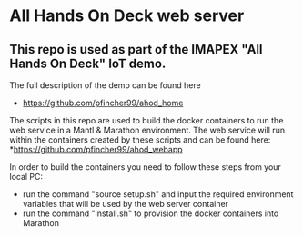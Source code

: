 # All Hands On Deck web server
## This repo is used as part of the IMAPEX "All Hands On Deck" IoT demo.

The full description of the demo can be found here
* https://github.com/pfincher99/ahod_home

The scripts in this repo are used to build the docker containers to run the web service in a Mantl & Marathon environment.
The web service will run within the containers created by these scripts and can be found here:
*https://github.com/pfincher99/ahod_webapp
 
In order to build the containers you need to follow these steps from your local PC:
* run the command "source setup.sh" and input the required environment variables that will be used by the web server container
* run the command "install.sh" to provision the docker containers into Marathon